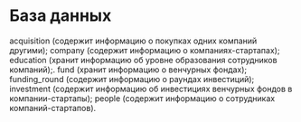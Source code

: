# База данных

acquisition (cодержит информацию о покупках одних компаний другими);
company (cодержит информацию о компаниях-стартапах);
education (хранит информацию об уровне образования сотрудников компаний);.
fund (хранит информацию о венчурных фондах);
funding_round (содержит информацию о раундах инвестиций);
investment (cодержит информацию об инвестициях венчурных фондов в компании-стартапы);
people (cодержит информацию о сотрудниках компаний-стартапов).
